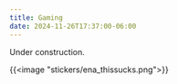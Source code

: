 ```yaml
---
title: Gaming
date: 2024-11-26T17:37:00-06:00
---
```


Under construction.

{{<image "stickers/ena_thissucks.png">}}